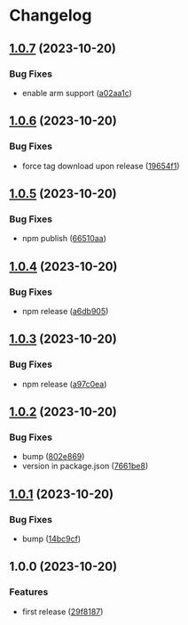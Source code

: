 # Changelog

## [1.0.7](https://github.com/supagrate/cli/compare/v1.0.6...v1.0.7) (2023-10-20)


### Bug Fixes

* enable arm support ([a02aa1c](https://github.com/supagrate/cli/commit/a02aa1cb52262a0572a5dc951f67af12f049db8a))

## [1.0.6](https://github.com/supagrate/cli/compare/v1.0.5...v1.0.6) (2023-10-20)


### Bug Fixes

* force tag download upon release ([19654f1](https://github.com/supagrate/cli/commit/19654f19ec4e62dbf2a6e3a368129ac5e8f64633))

## [1.0.5](https://github.com/supagrate/cli/compare/v1.0.4...v1.0.5) (2023-10-20)


### Bug Fixes

* npm publish ([66510aa](https://github.com/supagrate/cli/commit/66510aa0874f4cadd4e08080608eb48a10c120ee))

## [1.0.4](https://github.com/supagrate/cli/compare/v1.0.3...v1.0.4) (2023-10-20)


### Bug Fixes

* npm release ([a6db905](https://github.com/supagrate/cli/commit/a6db905499579e84f4aada5b4c79c0060b5c31b9))

## [1.0.3](https://github.com/supagrate/cli/compare/v1.0.2...v1.0.3) (2023-10-20)


### Bug Fixes

* npm release ([a97c0ea](https://github.com/supagrate/cli/commit/a97c0ea594c3885e2b7d4556525226dbce3b39cf))

## [1.0.2](https://github.com/supagrate/cli/compare/v1.0.1...v1.0.2) (2023-10-20)


### Bug Fixes

* bump ([802e869](https://github.com/supagrate/cli/commit/802e8699e71ccdde843e87cf19dbb84c3d43559b))
* version in package.json ([7661be8](https://github.com/supagrate/cli/commit/7661be8a9b69f17a3af6a140ea934a4e2a738211))

## [1.0.1](https://github.com/supagrate/cli/compare/v1.0.0...v1.0.1) (2023-10-20)


### Bug Fixes

* bump ([14bc9cf](https://github.com/supagrate/cli/commit/14bc9cf5274a0fab732c7cfaeca30e2014c2ddde))

## 1.0.0 (2023-10-20)


### Features

* first release ([29f8187](https://github.com/supagrate/cli/commit/29f81870b441c8847cf2a68debd6333830cfb901))
